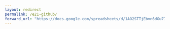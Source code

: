 ```yaml
---
layout: redirect
permalink: /e21-github/
forward_url: "https://docs.google.com/spreadsheets/d/1AO2STTjEbvn6dGu77hT-OIqYEVTZrCvB6OVnWVkAbUc/edit?usp=sharing"
---
```


